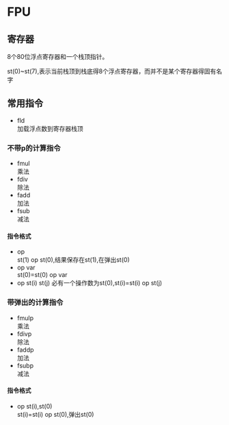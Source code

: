 # FPU
## 寄存器
8个80位浮点寄存器和一个栈顶指针。

st(0)~st(7),表示当前栈顶到栈底得8个浮点寄存器，而并不是某个寄存器得固有名字
## 常用指令
+ fld       
加载浮点数到寄存器栈顶
### 不带p的计算指令
+ fmul      
乘法
+ fdiv            
除法
+ fadd      
加法
+ fsub       
减法
#### 指令格式 
+ op        
st(1) op st(0),结果保存在st(1),在弹出st(0)
+ op var        
st(0)=st(0) op var
+ op st(i) st(j)
必有一个操作数为st(0),st(i)=st(i) op st(j)
### 带弹出的计算指令
+ fmulp      
乘法
+ fdivp            
除法
+ faddp      
加法
+ fsubp       
减法
#### 指令格式
+ op st(i),st(0)        
st(i)=st(i) op st(0),弹出st(0)
